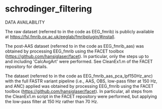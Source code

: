 # schrodinger_filtering

DATA AVAILABILITY

The raw dataset (referred to in the code as EEG_fmrib) is publicly available at https://fsl.fmrib.ox.ac.uk/eeglab/fmribplugin/#install.

The post-AAS dataset (referred to in the code as EEG_fmrib_aas) was obtained by processing EEG_fmrib using the FACET toolbox (https://github.com/hansiglaser/facet). In particular, only the steps up to and including 'CalcAvgArt' were performed. See CleanEx1.m of the FACET repository for details.

The dataset (referred to in the code as EEG_fmrib_aas_pca_lpf150Hz_anc) with the full FASTR variant pipeline (i.e., AAS, OBS, low-pass filter at 150 Hz, and ANC) applied was obtained by processing EEG_fmrib using the FACET toolbox (https://github.com/hansiglaser/facet). In particular, all steps from the CleanEx1.m script in the FACET repository were performed, but applying the low-pass filter at 150 Hz rather than 70 Hz.



